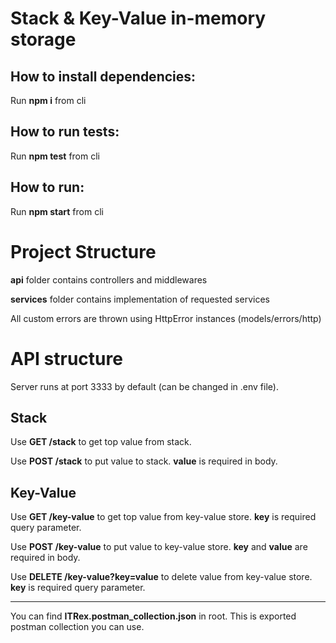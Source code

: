 # Stack & Key-Value in-memory storage

## How to install dependencies:
Run **npm i** from cli

## How to run tests:
Run **npm test** from cli

## How to run:
Run **npm start** from cli

# Project Structure

**api** folder contains controllers and middlewares

**services** folder contains implementation of requested services

All custom errors are thrown using HttpError instances (models/errors/http)

# API structure

Server runs at port 3333 by default (can be changed in .env file).

## Stack

Use **GET /stack** to get top value from stack.

Use **POST /stack** to put value to stack. **value** is required in body.

## Key-Value

Use **GET /key-value** to get top value from key-value store. **key** is required query parameter.

Use **POST /key-value** to put value to key-value store. **key** and **value** are required in body.

Use **DELETE /key-value?key=value** to delete value from key-value store. **key** is required query parameter.

---

You can find **ITRex.postman_collection.json** in root. This is exported postman collection you can use.
